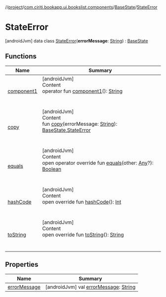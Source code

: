 //[project](../../../index.md)/[com.ciriti.bookapp.ui.bookslist.components](../../index.md)/[BaseState](../index.md)/[StateError](index.md)



# StateError  
 [androidJvm] data class [StateError](index.md)(**errorMessage**: [String](https://kotlinlang.org/api/latest/jvm/stdlib/kotlin/-string/index.html)) : [BaseState](../index.md)   


## Functions  
  
|  Name|  Summary| 
|---|---|
| [component1](component1.md)| [androidJvm]  <br>Content  <br>operator fun [component1](component1.md)(): [String](https://kotlinlang.org/api/latest/jvm/stdlib/kotlin/-string/index.html)  <br><br><br>
| [copy](copy.md)| [androidJvm]  <br>Content  <br>fun [copy](copy.md)(errorMessage: [String](https://kotlinlang.org/api/latest/jvm/stdlib/kotlin/-string/index.html)): [BaseState.StateError](index.md)  <br><br><br>
| [equals](https://kotlinlang.org/api/latest/jvm/stdlib/kotlin/-any/equals.html)| [androidJvm]  <br>Content  <br>open operator override fun [equals](https://kotlinlang.org/api/latest/jvm/stdlib/kotlin/-any/equals.html)(other: [Any](https://kotlinlang.org/api/latest/jvm/stdlib/kotlin/-any/index.html)?): [Boolean](https://kotlinlang.org/api/latest/jvm/stdlib/kotlin/-boolean/index.html)  <br><br><br>
| [hashCode](https://kotlinlang.org/api/latest/jvm/stdlib/kotlin/-any/hash-code.html)| [androidJvm]  <br>Content  <br>open override fun [hashCode](https://kotlinlang.org/api/latest/jvm/stdlib/kotlin/-any/hash-code.html)(): [Int](https://kotlinlang.org/api/latest/jvm/stdlib/kotlin/-int/index.html)  <br><br><br>
| [toString](https://kotlinlang.org/api/latest/jvm/stdlib/kotlin/-any/to-string.html)| [androidJvm]  <br>Content  <br>open override fun [toString](https://kotlinlang.org/api/latest/jvm/stdlib/kotlin/-any/to-string.html)(): [String](https://kotlinlang.org/api/latest/jvm/stdlib/kotlin/-string/index.html)  <br><br><br>


## Properties  
  
|  Name|  Summary| 
|---|---|
| [errorMessage](index.md#com.ciriti.bookapp.ui.bookslist.components/BaseState.StateError/errorMessage/#/PointingToDeclaration/)|  [androidJvm] val [errorMessage](index.md#com.ciriti.bookapp.ui.bookslist.components/BaseState.StateError/errorMessage/#/PointingToDeclaration/): [String](https://kotlinlang.org/api/latest/jvm/stdlib/kotlin/-string/index.html)   <br>

